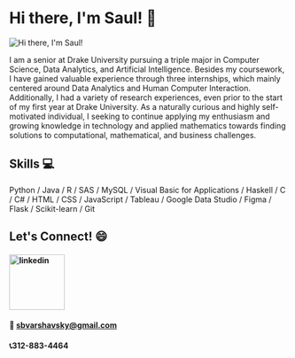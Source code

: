 # Hi there, I'm Saul! 👋
![Hi there, I'm Saul!](https://tse3.mm.bing.net/th?id=OIP.kgXgbsD9kZhZOrW30usSUgHaHa&pid=Api&P=0&h=220)

I am a senior at Drake University pursuing a triple major in Computer Science, Data Analytics, and Artificial Intelligence. Besides my coursework, I have gained valuable experience through three internships, which mainly centered around Data Analytics and Human Computer Interaction. Additionally, I had a variety of research experiences, even prior to the start of my first year at Drake University. As a naturally curious and highly self-motivated individual, I seeking to continue applying my enthusiasm and growing knowledge in technology and applied mathematics towards finding solutions to computational, mathematical, and business challenges.

## Skills 💻
Python / Java / R / SAS / MySQL / Visual Basic for Applications / Haskell / C / C# / HTML / CSS / JavaScript / Tableau / Google Data Studio / Figma / Flask / Scikit-learn / Git

## Let's Connect! 😄
#### [<img src='https://logosmarcas.net/wp-content/uploads/2020/04/Linkedin-Logo.png' alt='linkedin' height='100'>](https://www.linkedin.com/in/saul-v-117a28105/)
#### 📧 sbvarshavsky@gmail.com
#### 📞312-883-4464
